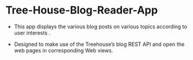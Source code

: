 # Tree-House-Blog-Reader-App

* This app displays the various blog posts on various topics according to user interests . 

* Designed to make use of the Treehouse’s blog REST API and open the web pages in corresponding Web views.
